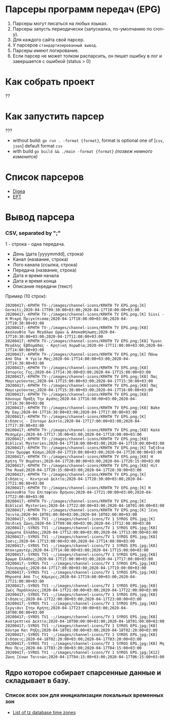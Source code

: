 # Парсеры программ передач (EPG)

1. Парсеры могут писаться на любых языках.
2. Парсеры запусть периодически (запускалка, по-умолчанию по cron-у).
3. Для каждого сайта свой парсер.
4. У парсеров `стандартизированный вывод`.
5. Парсеры имеют логирование.
6. Если парсер не может толком распарсить, он пишет ошибку в лог и завершается с ошибкой (status > 0)

# Как собрать проект

??

# Как запустить парсер

???
 - without build: `go run . -format {format}`, format is optional one of [`csv`, `json`] default format `csv`
 - with build `go build && ./main -format {format}` _(позвеж немного изменится)_

# Список парсеров

- [Digea](https://www.digea.gr)
- [EPT](https://program.ert.gr)

# Вывод парсера

### CSV, separated by ";"

1 - строка - одна передача.

* День (дата [yyyymmdd], строка)
* Канал (название, строка)
* Лого канала (ссылка, строка)
* Передача (название, строка)
* Дата и время начала
* Дата и время конца
* Описание передачи (текст)

Пример (10 строк):

```csv
20200417;-KPHTH TV-;/images/channel-icons/KRHTH TV EPG.png;[K] Gormiti;2020-04-17T09:30:00+03:00;2020-04-17T10:00:00+03:00
20200417;-KPHTH TV-;/images/channel-icons/KRHTH TV EPG.png;[K] Sissi - Η Μικρή Πριγκίπισσα;2020-04-17T10:00:00+03:00;2020-04-17T10:30:00+03:00
20200417;-KPHTH TV-;/images/channel-icons/KRHTH TV EPG.png;[K8] Ακολουθία Των Μεγάλων Ωρών & Αποκαθήλωση;2020-04-17T10:30:00+03:00;2020-04-17T11:00:00+03:00
20200417;-KPHTH TV-;/images/channel-icons/KRHTH TV EPG.png;[K8] Ύμνοι Μεγάλης Εβδομάδας - Κρητική Χορωδία;2020-04-17T11:00:00+03:00;2020-04-17T14:00:00+03:00
20200417;-KPHTH TV-;/images/channel-icons/KRHTH TV EPG.png;[K] Πάνω Από Όλα  Η Υγεία Μας;2020-04-17T14:00:00+03:00;2020-04-17T14:30:00+03:00
20200417;-KPHTH TV-;/images/channel-icons/KRHTH TV EPG.png;[K8] Ιστορίες Γης;2020-04-17T14:30:00+03:00;2020-04-17T15:00:00+03:00
20200417;-KPHTH TV-;/images/channel-icons/KRHTH TV EPG.png;[K8] Πας Μαγειρεύοντας;2020-04-17T15:00:00+03:00;2020-04-17T15:30:00+03:00
20200417;-KPHTH TV-;/images/channel-icons/KRHTH TV EPG.png;[K8] Πας Μαγειρεύοντας;2020-04-17T15:30:00+03:00;2020-04-17T16:00:00+03:00
20200417;-KPHTH TV-;/images/channel-icons/KRHTH TV EPG.png;[K8] Κάνουμε Πράξη Την Αγάπη;2020-04-17T16:00:00+03:00;2020-04-17T16:30:00+03:00
20200417;-KPHTH TV-;/images/channel-icons/KRHTH TV EPG.png;[K8] Bake My Day;2020-04-17T16:30:00+03:00;2020-04-17T17:00:00+03:00
20200417;-KPHTH TV-;/images/channel-icons/KRHTH TV EPG.png;[K] Ειδήσεις - Σύντομο Δελτίο;2020-04-17T17:00:00+03:00;2020-04-17T17:30:00+03:00
20200417;-KPHTH TV-;/images/channel-icons/KRHTH TV EPG.png;[K8] Καλό Μεσημέρι;2020-04-17T17:30:00+03:00;2020-04-17T18:00:00+03:00
20200417;-KPHTH TV-;/images/channel-icons/KRHTH TV EPG.png;[K8] Biblical Mysteries;2020-04-17T18:00:00+03:00;2020-04-17T19:00:00+03:00
20200417;-KPHTH TV-;/images/channel-icons/KRHTH TV EPG.png;[K] Ταξίδια Στον Όμορφο Κόσμο;2020-04-17T19:00:00+03:00;2020-04-17T20:00:00+03:00
20200417;-KPHTH TV-;/images/channel-icons/KRHTH TV EPG.png;[K8] Η Κρήτη TV Θυμάται;2020-04-17T20:00:00+03:00;2020-04-17T20:15:00+03:00
20200417;-KPHTH TV-;/images/channel-icons/KRHTH TV EPG.png;[K8] Hit The Road;2020-04-17T20:15:00+03:00;2020-04-17T20:30:00+03:00
20200417;-KPHTH TV-;/images/channel-icons/KRHTH TV EPG.png;[K] Ειδήσεις - Κεντρικό Δελτίο;2020-04-17T20:30:00+03:00;2020-04-17T21:00:00+03:00
20200417;-KPHTH TV-;/images/channel-icons/KRHTH TV EPG.png;[K] Η Ακολουθία Tου Επιταφίου Θρήνου;2020-04-17T21:00:00+03:00;2020-04-17T22:00:00+03:00
20200417;-KPHTH TV-;/images/channel-icons/KRHTH TV EPG.png;[K] Βiblical Mysteries;2020-04-17T22:00:00+03:00;2020-04-18T01:00:00+03:00
20200417;-KPHTH TV-;/images/channel-icons/KRHTH TV EPG.png;[K] Ξένη Ταινία;2020-04-18T01:00:00+03:00;2020-04-18T02:00:00+03:00
20200417;-SYROS TV1 -;/images/channel-icons/TV 1 SYROS EPG.jpg;[K] Παιδική Ζώνη;2020-04-17T09:00:00+03:00;2020-04-17T12:00:00+03:00
20200417;-SYROS TV1 -;/images/channel-icons/TV 1 SYROS EPG.jpg;[K8] Χρώματα Ελλάδας;2020-04-17T12:00:00+03:00;2020-04-17T13:00:00+03:00
20200417;-SYROS TV1 -;/images/channel-icons/TV 1 SYROS EPG.jpg;[K8] Ίασις;2020-04-17T13:00:00+03:00;2020-04-17T14:00:00+03:00
20200417;-SYROS TV1 -;/images/channel-icons/TV 1 SYROS EPG.jpg;[K8] Ντοκιμαντέρ;2020-04-17T14:00:00+03:00;2020-04-17T15:00:00+03:00
20200417;-SYROS TV1 -;/images/channel-icons/TV 1 SYROS EPG.jpg;[K8] Άρωμα Ελλάδας;2020-04-17T15:00:00+03:00;2020-04-17T17:00:00+03:00
20200417;-SYROS TV1 -;/images/channel-icons/TV 1 SYROS EPG.jpg;[K8] Τηλεαγορές;2020-04-17T17:00:00+03:00;2020-04-17T19:00:00+03:00
20200417;-SYROS TV1 -;/images/channel-icons/TV 1 SYROS EPG.jpg;[K8] Μπροστά Από Τις Κάμερες;2020-04-17T19:00:00+03:00;2020-04-17T21:00:00+03:00
20200417;-SYROS TV1 -;/images/channel-icons/TV 1 SYROS EPG.jpg;[K8] Ζωές Παράλληλες;2020-04-17T21:00:00+03:00;2020-04-17T22:00:00+03:00
20200417;-SYROS TV1 -;/images/channel-icons/TV 1 SYROS EPG.jpg;[K8] Ειδήσεις;2020-04-17T22:00:00+03:00;2020-04-17T23:00:00+03:00
20200417;-SYROS TV1 -;/images/channel-icons/TV 1 SYROS EPG.jpg;[K8] Σεργιάνι Στην Κρήτη;2020-04-17T23:00:00+03:00;2020-04-18T00:00:00+03:00
20200417;-SYROS TV1 -;/images/channel-icons/TV 1 SYROS EPG.jpg;[K8] Ανατρεπτικό Δελτίο;2020-04-18T00:00:00+03:00;2020-04-18T01:00:00+03:00
20200417;-SYROS TV1 -;/images/channel-icons/TV 1 SYROS EPG.jpg;[K8] Κόντρα Και Ρήξη;2020-04-18T01:00:00+03:00;2020-04-18T02:20:00+03:00
20200417;-SYROS TV1 -;/images/channel-icons/TV 1 SYROS EPG.jpg;[K8] Ειδήσεις;2020-04-18T02:20:00+03:00;2020-04-17T03:20:00+03:00
20200417;-SYROS TV1 -;/images/channel-icons/TV 1 SYROS EPG.jpg;[K8] Μη Μου Πεις;2020-04-17T03:20:00+03:00;2020-04-17T04:15:00+03:00
20200417;-SYROS TV1 -;/images/channel-icons/TV 1 SYROS EPG.jpg;[K12] Ζώνη Ξένων Ταινιών;2020-04-17T04:15:00+03:00;2020-04-17T06:15:00+03:00
```

## Ядро которое собирает спарсенные данные и складывает в базу.

### Список всех зон для инициализации локальных временных зон

- [List of tz database time zones](https://en.wikipedia.org/wiki/List_of_tz_database_time_zones)
